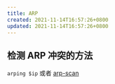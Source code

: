 ```yaml
---
title: ARP
created: 2021-11-14T16:57:26+0800
updated: 2021-11-14T16:57:26+0800
---
```



## 检测 ARP 冲突的方法

`arping $ip` 或者 [arp-scan](https://github.com/royhills/arp-scan)
